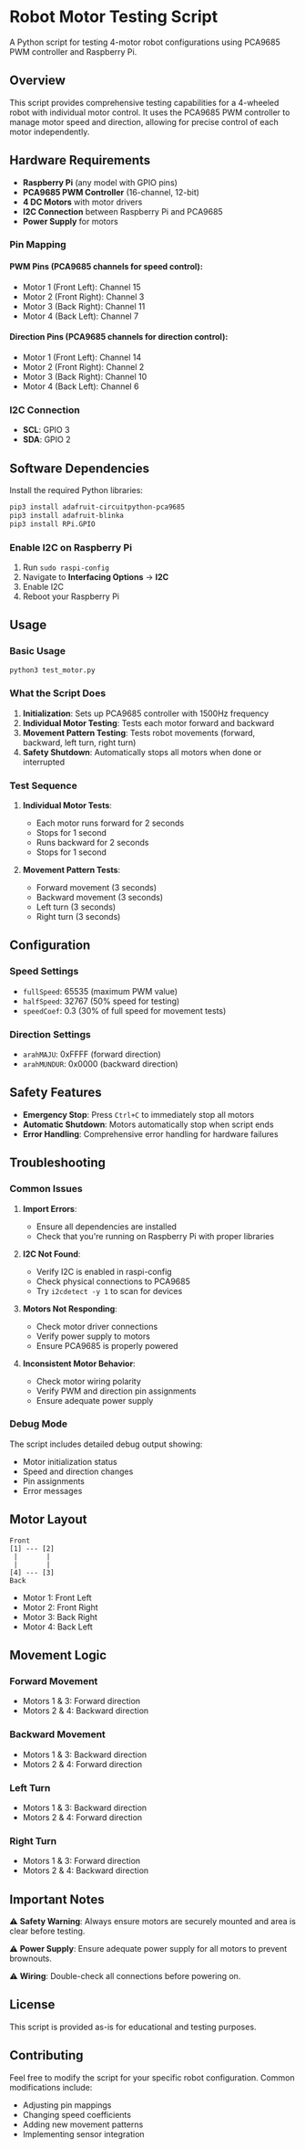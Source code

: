 # Robot Motor Testing Script

A Python script for testing 4-motor robot configurations using PCA9685 PWM controller and Raspberry Pi.

## Overview

This script provides comprehensive testing capabilities for a 4-wheeled robot with individual motor control. It uses the PCA9685 PWM controller to manage motor speed and direction, allowing for precise control of each motor independently.

## Hardware Requirements

- **Raspberry Pi** (any model with GPIO pins)
- **PCA9685 PWM Controller** (16-channel, 12-bit)
- **4 DC Motors** with motor drivers
- **I2C Connection** between Raspberry Pi and PCA9685
- **Power Supply** for motors

### Pin Mapping

#### PWM Pins (PCA9685 channels for speed control):
- Motor 1 (Front Left): Channel 15
- Motor 2 (Front Right): Channel 3
- Motor 3 (Back Right): Channel 11
- Motor 4 (Back Left): Channel 7

#### Direction Pins (PCA9685 channels for direction control):
- Motor 1 (Front Left): Channel 14
- Motor 2 (Front Right): Channel 2
- Motor 3 (Back Right): Channel 10
- Motor 4 (Back Left): Channel 6

### I2C Connection
- **SCL**: GPIO 3
- **SDA**: GPIO 2

## Software Dependencies

Install the required Python libraries:

```bash
pip3 install adafruit-circuitpython-pca9685
pip3 install adafruit-blinka
pip3 install RPi.GPIO
```

### Enable I2C on Raspberry Pi

1. Run `sudo raspi-config`
2. Navigate to **Interfacing Options** → **I2C**
3. Enable I2C
4. Reboot your Raspberry Pi

## Usage

### Basic Usage

```bash
python3 test_motor.py
```

### What the Script Does

1. **Initialization**: Sets up PCA9685 controller with 1500Hz frequency
2. **Individual Motor Testing**: Tests each motor forward and backward
3. **Movement Pattern Testing**: Tests robot movements (forward, backward, left turn, right turn)
4. **Safety Shutdown**: Automatically stops all motors when done or interrupted

### Test Sequence

1. **Individual Motor Tests**:
   - Each motor runs forward for 2 seconds
   - Stops for 1 second
   - Runs backward for 2 seconds
   - Stops for 1 second

2. **Movement Pattern Tests**:
   - Forward movement (3 seconds)
   - Backward movement (3 seconds)
   - Left turn (3 seconds)
   - Right turn (3 seconds)

## Configuration

### Speed Settings
- `fullSpeed`: 65535 (maximum PWM value)
- `halfSpeed`: 32767 (50% speed for testing)
- `speedCoef`: 0.3 (30% of full speed for movement tests)

### Direction Settings
- `arahMAJU`: 0xFFFF (forward direction)
- `arahMUNDUR`: 0x0000 (backward direction)

## Safety Features

- **Emergency Stop**: Press `Ctrl+C` to immediately stop all motors
- **Automatic Shutdown**: Motors automatically stop when script ends
- **Error Handling**: Comprehensive error handling for hardware failures

## Troubleshooting

### Common Issues

1. **Import Errors**:
   - Ensure all dependencies are installed
   - Check that you're running on Raspberry Pi with proper libraries

2. **I2C Not Found**:
   - Verify I2C is enabled in raspi-config
   - Check physical connections to PCA9685
   - Try `i2cdetect -y 1` to scan for devices

3. **Motors Not Responding**:
   - Check motor driver connections
   - Verify power supply to motors
   - Ensure PCA9685 is properly powered

4. **Inconsistent Motor Behavior**:
   - Check motor wiring polarity
   - Verify PWM and direction pin assignments
   - Ensure adequate power supply

### Debug Mode

The script includes detailed debug output showing:
- Motor initialization status
- Speed and direction changes
- Pin assignments
- Error messages

## Motor Layout

```
Front
[1] --- [2]
 |       |
 |       |
[4] --- [3]
Back
```

- Motor 1: Front Left
- Motor 2: Front Right  
- Motor 3: Back Right
- Motor 4: Back Left

## Movement Logic

### Forward Movement
- Motors 1 & 3: Forward direction
- Motors 2 & 4: Backward direction

### Backward Movement
- Motors 1 & 3: Backward direction
- Motors 2 & 4: Forward direction

### Left Turn
- Motors 1 & 3: Backward direction
- Motors 2 & 4: Forward direction

### Right Turn
- Motors 1 & 3: Forward direction
- Motors 2 & 4: Backward direction

## Important Notes

⚠️ **Safety Warning**: Always ensure motors are securely mounted and area is clear before testing.

⚠️ **Power Supply**: Ensure adequate power supply for all motors to prevent brownouts.

⚠️ **Wiring**: Double-check all connections before powering on.

## License

This script is provided as-is for educational and testing purposes.

## Contributing

Feel free to modify the script for your specific robot configuration. Common modifications include:
- Adjusting pin mappings
- Changing speed coefficients
- Adding new movement patterns
- Implementing sensor integration 
